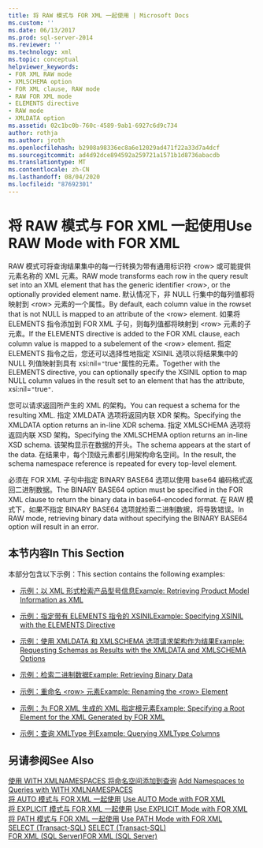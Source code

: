 ```yaml
---
title: 将 RAW 模式与 FOR XML 一起使用 | Microsoft Docs
ms.custom: ''
ms.date: 06/13/2017
ms.prod: sql-server-2014
ms.reviewer: ''
ms.technology: xml
ms.topic: conceptual
helpviewer_keywords:
- FOR XML RAW mode
- XMLSCHEMA option
- FOR XML clause, RAW mode
- RAW FOR XML mode
- ELEMENTS directive
- RAW mode
- XMLDATA option
ms.assetid: 02c1bc0b-760c-4589-9ab1-6927c6d9c734
author: rothja
ms.author: jroth
ms.openlocfilehash: b2908a98336ec8a6e12029ad471f22a33d7a4dcf
ms.sourcegitcommit: ad4d92dce894592a259721a1571b1d8736abacdb
ms.translationtype: MT
ms.contentlocale: zh-CN
ms.lasthandoff: 08/04/2020
ms.locfileid: "87692301"
---
```

# <a name="use-raw-mode-with-for-xml"></a><span data-ttu-id="ef4db-102">将 RAW 模式与 FOR XML 一起使用</span><span class="sxs-lookup"><span data-stu-id="ef4db-102">Use RAW Mode with FOR XML</span></span>
  <span data-ttu-id="ef4db-103">RAW 模式可将查询结果集中的每一行转换为带有通用标识符 \<row> 或可能提供元素名称的 XML 元素。</span><span class="sxs-lookup"><span data-stu-id="ef4db-103">RAW mode transforms each row in the query result set into an XML element that has the generic identifier \<row>, or the optionally provided element name.</span></span> <span data-ttu-id="ef4db-104">默认情况下，非 NULL 行集中的每列值都将映射到 \<row> 元素的一个属性。</span><span class="sxs-lookup"><span data-stu-id="ef4db-104">By default, each column value in the rowset that is not NULL is mapped to an attribute of the \<row> element.</span></span> <span data-ttu-id="ef4db-105">如果将 ELEMENTS 指令添加到 FOR XML 子句，则每列值都将映射到 \<row> 元素的子元素。</span><span class="sxs-lookup"><span data-stu-id="ef4db-105">If the ELEMENTS directive is added to the FOR XML clause, each column value is mapped to a subelement of the \<row> element.</span></span> <span data-ttu-id="ef4db-106">指定 ELEMENTS 指令之后，您还可以选择性地指定 XSINIL 选项以将结果集中的 NULL 列值映射到具有 xsi:nil=`"`true`"`属性的元素。</span><span class="sxs-lookup"><span data-stu-id="ef4db-106">Together with the ELEMENTS directive, you can optionally specify the XSINIL option to map NULL column values in the result set to an element that has the attribute, xsi:nil=`"`true`"`.</span></span>  
  
 <span data-ttu-id="ef4db-107">您可以请求返回所产生的 XML 的架构。</span><span class="sxs-lookup"><span data-stu-id="ef4db-107">You can request a schema for the resulting XML.</span></span> <span data-ttu-id="ef4db-108">指定 XMLDATA 选项将返回内联 XDR 架构。</span><span class="sxs-lookup"><span data-stu-id="ef4db-108">Specifying the XMLDATA option returns an in-line XDR schema.</span></span> <span data-ttu-id="ef4db-109">指定 XMLSCHEMA 选项将返回内联 XSD 架构。</span><span class="sxs-lookup"><span data-stu-id="ef4db-109">Specifying the XMLSCHEMA option returns an in-line XSD schema.</span></span> <span data-ttu-id="ef4db-110">该架构显示在数据的开头。</span><span class="sxs-lookup"><span data-stu-id="ef4db-110">The schema appears at the start of the data.</span></span> <span data-ttu-id="ef4db-111">在结果中，每个顶级元素都引用架构命名空间。</span><span class="sxs-lookup"><span data-stu-id="ef4db-111">In the result, the schema namespace reference is repeated for every top-level element.</span></span>  
  
 <span data-ttu-id="ef4db-112">必须在 FOR XML 子句中指定 BINARY BASE64 选项以使用 base64 编码格式返回二进制数据。</span><span class="sxs-lookup"><span data-stu-id="ef4db-112">The BINARY BASE64 option must be specified in the FOR XML clause to return the binary data in base64-encoded format.</span></span> <span data-ttu-id="ef4db-113">在 RAW 模式下，如果不指定 BINARY BASE64 选项就检索二进制数据，将导致错误。</span><span class="sxs-lookup"><span data-stu-id="ef4db-113">In RAW mode, retrieving binary data without specifying the BINARY BASE64 option will result in an error.</span></span>  
  
## <a name="in-this-section"></a><span data-ttu-id="ef4db-114">本节内容</span><span class="sxs-lookup"><span data-stu-id="ef4db-114">In This Section</span></span>  
 <span data-ttu-id="ef4db-115">本部分包含以下示例：</span><span class="sxs-lookup"><span data-stu-id="ef4db-115">This section contains the following examples:</span></span>  
  
-   [<span data-ttu-id="ef4db-116">示例：以 XML 形式检索产品型号信息</span><span class="sxs-lookup"><span data-stu-id="ef4db-116">Example: Retrieving Product Model Information as XML</span></span>](example-retrieving-product-model-information-as-xml.md)  
  
-   [<span data-ttu-id="ef4db-117">示例：指定带有 ELEMENTS 指令的 XSINIL</span><span class="sxs-lookup"><span data-stu-id="ef4db-117">Example: Specifying XSINIL with the ELEMENTS Directive</span></span>](example-specifying-xsinil-with-the-elements-directive.md)  
  
-   [<span data-ttu-id="ef4db-118">示例：使用 XMLDATA 和 XMLSCHEMA 选项请求架构作为结果</span><span class="sxs-lookup"><span data-stu-id="ef4db-118">Example: Requesting Schemas as Results with the XMLDATA and XMLSCHEMA Options</span></span>](example-requesting-schemas-as-results-with-the-xmldata-and-xmlschema-options.md)  
  
-   [<span data-ttu-id="ef4db-119">示例：检索二进制数据</span><span class="sxs-lookup"><span data-stu-id="ef4db-119">Example: Retrieving Binary Data</span></span>](example-retrieving-binary-data.md)  
  
-   [<span data-ttu-id="ef4db-120">示例：重命名 &#60;row&#62; 元素</span><span class="sxs-lookup"><span data-stu-id="ef4db-120">Example: Renaming the &#60;row&#62; Element</span></span>](example-renaming-the-row-element.md)  
  
-   [<span data-ttu-id="ef4db-121">示例：为 FOR XML 生成的 XML 指定根元素</span><span class="sxs-lookup"><span data-stu-id="ef4db-121">Example: Specifying a Root Element for the XML Generated by FOR XML</span></span>](example-specifying-a-root-element-for-the-xml-generated-by-for-xml.md)  
  
-   [<span data-ttu-id="ef4db-122">示例：查询 XMLType 列</span><span class="sxs-lookup"><span data-stu-id="ef4db-122">Example: Querying XMLType Columns</span></span>](example-querying-xmltype-columns.md)  
  
## <a name="see-also"></a><span data-ttu-id="ef4db-123">另请参阅</span><span class="sxs-lookup"><span data-stu-id="ef4db-123">See Also</span></span>  
 <span data-ttu-id="ef4db-124">[使用 WITH XMLNAMESPACES 将命名空间添加到查询](add-namespaces-to-queries-with-with-xmlnamespaces.md) </span><span class="sxs-lookup"><span data-stu-id="ef4db-124">[Add Namespaces to Queries with WITH XMLNAMESPACES](add-namespaces-to-queries-with-with-xmlnamespaces.md) </span></span>  
 <span data-ttu-id="ef4db-125">[将 AUTO 模式与 FOR XML 一起使用](use-auto-mode-with-for-xml.md) </span><span class="sxs-lookup"><span data-stu-id="ef4db-125">[Use AUTO Mode with FOR XML](use-auto-mode-with-for-xml.md) </span></span>  
 <span data-ttu-id="ef4db-126">[将 EXPLICIT 模式与 FOR XML 一起使用](use-explicit-mode-with-for-xml.md) </span><span class="sxs-lookup"><span data-stu-id="ef4db-126">[Use EXPLICIT Mode with FOR XML](use-explicit-mode-with-for-xml.md) </span></span>  
 <span data-ttu-id="ef4db-127">[将 PATH 模式与 FOR XML 一起使用](use-path-mode-with-for-xml.md) </span><span class="sxs-lookup"><span data-stu-id="ef4db-127">[Use PATH Mode with FOR XML](use-path-mode-with-for-xml.md) </span></span>  
 <span data-ttu-id="ef4db-128">[SELECT (Transact-SQL)](/sql/t-sql/queries/select-transact-sql) </span><span class="sxs-lookup"><span data-stu-id="ef4db-128">[SELECT &#40;Transact-SQL&#41;](/sql/t-sql/queries/select-transact-sql) </span></span>  
 [<span data-ttu-id="ef4db-129">FOR XML (SQL Server)</span><span class="sxs-lookup"><span data-stu-id="ef4db-129">FOR XML &#40;SQL Server&#41;</span></span>](../xml/for-xml-sql-server.md)  
  
  
